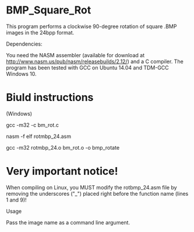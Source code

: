 # BMP_Square_Rot

This program performs a clockwise 90-degree rotation of square .BMP images in the 24bpp format.

Dependencies:

You need the NASM assembler (available for download at http://www.nasm.us/pub/nasm/releasebuilds/2.12/) 
and a C compiler.
The program has been tested with GCC on Ubuntu 14.04 and TDM-GCC Windows 10.

# Biuld instructions

(Windows)

gcc -m32 -c bm_rot.c

nasm -f elf rotmbp_24.asm

gcc -m32 rotmbp_24.o bm_rot.o -o bmp_rotate
# Very important notice!
When compiling on Linux, you MUST modify the rotbmp_24.asm file by removing the underscores ("_") placed right before the function 
name (lines 1 and 9)!

Usage

Pass the image name as a command line argument.




